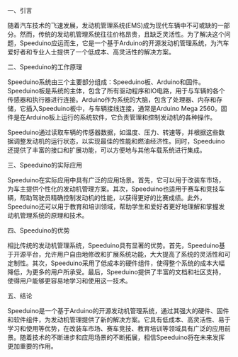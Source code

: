 一、引言

随着汽车技术的飞速发展，发动机管理系统(EMS)成为现代车辆中不可或缺的一部分。然而，传统的发动机管理系统往往价格昂贵，且缺乏灵活性。为了解决这个问题，Speeduino应运而生，它是一个基于Arduino的开源发动机管理系统，为汽车爱好者和专业人士提供了一个低成本、高灵活性的解决方案。

二、Speeduino的工作原理

Speeduino系统由三个主要部分组成：Speeduino板、Arduino和固件。Speeduino板是系统的主体，包含了所有驱动程序和IO电路，用于与车辆的各个传感器和执行器进行连接。Arduino作为系统的大脑，包含了处理器、内存和存储，它插入Speeduino板中，与车辆接线连接，通常是Arduino Mega 2560。固件是在Arduino板上运行的系统软件，它负责管理和控制发动机的各种操作。

Speeduino通过读取车辆的传感器数据，如温度、压力、转速等，并根据这些数据调整发动机的运行状态，以实现最佳的性能和燃油经济性。同时，Speeduino还提供了丰富的接口和扩展功能，可以方便地与其他车载系统进行集成。

三、Speeduino的实际应用

Speeduino在实际应用中具有广泛的应用场景。首先，它可以用于改装车市场，为车主提供个性化的发动机管理方案。其次，Speeduino也适用于赛车和竞技车辆，帮助驾驶员精确控制发动机的性能，以获得更好的比赛成绩。此外，Speeduino还可以用于教育和培训领域，帮助学生和爱好者更好地理解和掌握发动机管理系统的原理和技术。

四、Speeduino的优势

相比传统的发动机管理系统，Speeduino具有显著的优势。首先，Speeduino基于开源平台，允许用户自由地修改和扩展系统功能，大大提高了系统的灵活性和可定制性。其次，Speeduino采用了低成本的硬件组件，使得整个系统的成本大幅降低，为更多的用户所承受。最后，Speeduino提供了丰富的文档和社区支持，使得用户能够更容易地学习和使用这一技术。

五、结论

Speeduino是一个基于Arduino的开源发动机管理系统，通过其强大的硬件、固件和软件组件，为发动机管理提供了新的解决方案。它具有低成本、高灵活性、易于学习和使用等优势，在改装车市场、赛车竞技、教育培训等领域具有广泛的应用前景。随着技术的不断进步和应用场景的不断拓展，相信Speeduino将在未来发挥更加重要的作用。

